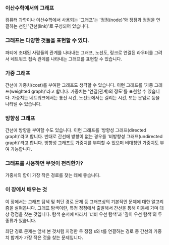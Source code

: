 ### 이산수학에서의 그래프

컴퓨터 과학이나 이산수학에서 사용되는 '그래프'는 '정점(node)'와 정점과 정점을 연결하는 선인 '간선(link)'로 구성되어 있습니다.

### 그래프는 다양한 것들을 표현할 수 있다.

파티에 초대된 사람들의 관계를 나타내는 그래프, 노선도, 링크로 연결된 라우터를 그려서 네트워크 접속 관계를 나타내는 그래프를 표현할 수 있습니다.

### 가중 그래프

간선에 가중치(cost)를 부여한 그래프도 생각할 수 있습니다. 이런 그래프를 '가중 그래프(weighted graph)'라고 합니다. 가중치는 '연결(관계)의 정도'를 표현할 수 있습니다.
가중치는 네트워크에서는 통신 시간, 노선도에서는 걸리는 시간, 또는 운임료 등을 나타낼 수 있습니다.

### 방향성 그래프

간선에 방향을 부여할 수도 있습니다. 이런 그래프를 '방향성 그래프(directed graph)'라고 합니다. 반대로 간선에 방향이 없는 경우를 '비방향성 그래프(undirected graph)'라고 합니다.
방향성 그래프도 가중치를 부여할 수 있으며 비대칭인 가중치도 부여 가능합니다.

### 그래프를 사용하면 무엇이 편리한가?

가중치의 합이 가장 작은 경로를 찾는 데에 좋습니다.

### 이 장에서 배우는 것
이 장에서는 그래프 탐색 및 최단 경로 문제 등 그래프상의 기본적인 문제에 대한 알고리즘을 살펴봅니다. 그래프 탐색이란, 특정 정점에서 출발해서 간선을 통해 이동해 가며 대상 정점을 찾는 것입니다.
탐색 순서에 따라서 '너비 우선 탐색'과 '깊이 우선 탐색'의 두 종류가 있습니다.

최단 경로 문제는 앞서 본 것처럼 지정한 두 정점 s와 t를 연결하는 경로 중 간선의 가중치 합계가 가장 작은 것을 찾는 문제입니다.
